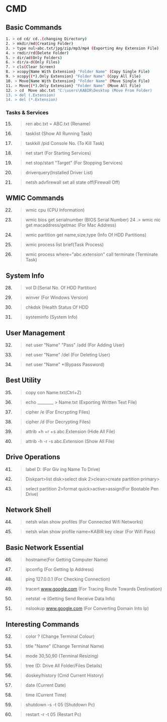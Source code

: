 # CMD


## Basic Commands 
```bash
1. > cd cd/ cd..(changing Directory)
2. > mkdir/md(Creating Folder)
3. > type nul>abc.txt/jpg/zip/mp3/mp4 (Exporting Any Extension File)
4. > rmdir/rd(Delete Folder)
5. > dir/ad(Only Folders)
6. > dir/a-d(Only Files)
7. > cls(Clear Screen)
8. > xcopy{Name With Extension} "Folder Name" (Copy Single File)
9. > xcopy{(*).Only Extension} "Folder Name" (Copy All File)
10. > Move{Name With Extension} "Folder Name" (Move Single File)
11. > Move{(*).Only Extension} "Folder Name" (Move All File)
12. > cd  Move abc.txt "C:\users\KABIR\Desktop (Move From Folder)
13. > del (.Extension)
14. > del (*.Extension)
```
### Tasks & Services

15. > ren abc.txt = ABC.txt (Rename)
16. > tasklist (Show All Running Task)
17. > taskkill /pid Console No. (To Kill Task)
18. > net start (For Starting Services)
19. > net stop/start "Target" (For Stopping Services)
20. > driverquery(Installed Driver List)
21. > netsh advfirewall set all state off(Firewall Off)
## WMIC Commands
22. > wmic cpu (CPU Information)
23. > wmic bios get serialnumber (BIOS Serial Number)
24 .> wmic nic get macaddress/getmac (For Mac Address)
25. > wmic partition get name,size,type (Info Of HDD Partitions)
26. > wmic process list brief(Task Process)
27. > wmic process where="abc.extension" call terminate (Terminate Task)
## System Info
28. > vol D:(Serial No. Of HDD Partition)
29. > winver (For Windows Version)
30. > chkdsk (Health Status Of HDD
31. > systeminfo (System Info)
## User Management
32. > net user "Name" "Pass" /add (For Adding User)
33. > net user "Name" /del (For Deleting User)
34. > net user "Name" *(Bypass Password)
## Best Utility
35. > copy con  Name.txt(Ctrl+Z)
36. > echo ________  > Name.txt (Exporting Written Text File)
37. > cipher /e (For Encrypting Files)
38. > cipher /d (For Decrypting Files)
39. > attrib +h +r +s  abc.Extension (Hide All File)
40. > attrib -h -r -s  abc.Extension (Show All File)
## Drive Operations
41. > label D: (For Giv ing Name To Drive)
42. > Diskpart>list disk>select disk 2>clean>create partition primary>
43. > select partition 2>format quick>active>assign(For Bootable Pen Drive)
## Network Shell
44. > netsh wlan show profiles (For Connected Wifi Networks)
45. > netsh wlan show profile name=KABIR key clear (For Wifi Pass)
## Basic Network Essential
46. > hostname(For Getting Computer Name)
47. > ipconfig (For Getting Ip Address)
48. > ping 127.0.0.1 (For Checking Connection)
49. > tracert www.google.com (For Tracing Route Towards Destination)
50. > netstat -e (Getting Send Receive Data Info)
51. > nslookup www.google.com (For Converting Domain Into Ip)
## Interesting Commands
52. > color ? (Change Terminal Colour)
53. > title "Name" (Change Terminal Name)
54. > mode 30,50,90 (Terminal Resizing)
55. > tree (D: Drive All Folder/Files Details)
56. > doskey/history (Cmd Current History)
57. > date (Current Date)
58. > time (Current Time)
59. > shutdown -s -t 05 (Shutdown Pc)
60. > restart  -r -t 05 (Restart Pc)
